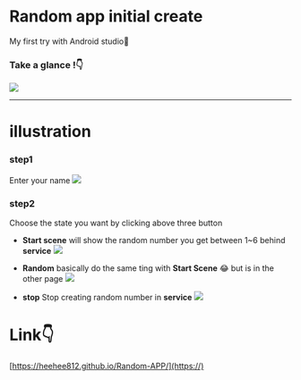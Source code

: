 # Random app initial create

My first try with Android studio:man_dancing:

### **Take a glance !**:point_down:

![](https://i.imgur.com/PJ23Pib.png=20x:)



---

# illustration

### **step1**
Enter your name
![](https://i.imgur.com/4DDbeyA.png)

### **step2**
Choose the state you want by clicking above three button

* **Start scene**
     will show the random number you get between 1~6 behind **service**
![](https://i.imgur.com/hghol63.png:)

* **Random**
     basically do the same ting with **Start Scene** :joy:
     but is in the other page
    ![](https://i.imgur.com/wiStnZg.png:)

* **stop**
    Stop creating random number in **service**
    ![](https://i.imgur.com/tsA2LF9.png:)
    
# Link:point_down:
[https://heehee812.github.io/Random-APP/](https://)



